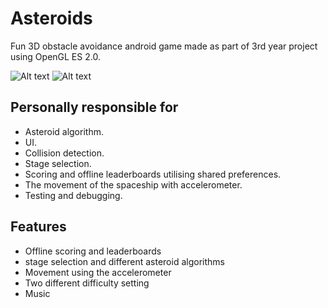 # Asteroids

Fun 3D obstacle avoidance android game made as part of 3rd year project using OpenGL ES 2.0.   <br />

![Alt text](http://i.imgur.com/px3m3eO.png "Optional title")  ![Alt text](http://i.imgur.com/9h2sTye.png "Optional title")  <br />


## Personally responsible for
* Asteroid algorithm. 
* UI. 
* Collision detection. 
* Stage selection. 
* Scoring and offline leaderboards utilising shared preferences. 
* The movement of the spaceship with accelerometer. 
* Testing and debugging. 

## Features 
* Offline scoring and leaderboards 
* stage selection and different asteroid algorithms 
* Movement using the accelerometer
* Two different difficulty setting 
* Music 


